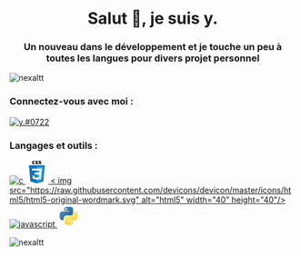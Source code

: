 <h1 align="center">Salut 👋, je suis y.</h1>
<h3 align="center">Un nouveau dans le développement et je touche un peu à toutes les langues pour divers projet personnel</h3 >

<p align="left"> <img src="https://komarev.com/ghpvc/?username=nexaltt&label=Profile%20views&color=0e75b6&style=flat" alt="nexaltt" /> </p>

<h3 align="left">Connectez-vous avec moi :</h3>
<p align="left">
<a href="https://discord.gg/y.#0722" target="blank"><img align= "center" src="https://raw.githubusercontent.com/rahuldkjain/github-profile-readme-generator/master/src/images/icons/Social/discord.svg" alt="y.#0722" height= "30"width="40" /></a>
</p>

<h3 align="left">Langages et outils :</h3>
<p align="left"> <a href="https://www.cprogramming.com/" target="_blank" rel="noreferrer"> <img src="https://raw.githubusercontent.com/ devicons/devicon/master/icons/c/c-original.svg" alt="c" width="40" height="40"/> </a> <a href="https://www.w3schools. com/css/" target="_blank" rel="noreferrer"> <img src="https://raw.githubusercontent.com/devicons/devicon/master/icons/css3/css3-original-wordmark.svg" alt ="css3" width="40" height="40"/> </a> <a href="https://www.w3.org/html/" target="_blank" rel="noreferrer"> < img src="https://raw.githubusercontent.com/devicons/devicon/master/icons/html5/html5-original-wordmark.svg" alt="html5" width="40" height="40"/> </a> <a href ="https://developer.mozilla.org/en-US/docs/Web/JavaScript" target="_blank" rel="noreferrer"> <img src="https://raw.githubusercontent.com/devicons/ devicon/master/icons/javascript/javascript-original.svg" alt="javascript" width="40" height="40"/> </a> <a href="https://www.python.org" target="_blank" rel="noreferrer"> <img src="https://raw.githubusercontent.com/devicons/devicon/master/icons/python/python-original.svg" alt="python" width=" 40"hauteur="40"/> </a> </p>

<p> <img align="center" src="https://github-readme-stats.vercel.app/api?username=nexaltt&show_icons=true&locale=en" alt="nexaltt" /></p>
